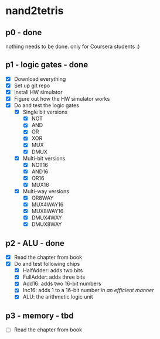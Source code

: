 # nand2tetris

## p0 - done

nothing needs to be done. only for Coursera students :)

## p1 - logic gates - done

- [x] Download everything
- [x] Set up git repo
- [x] Install HW simulator
- [x] Figure out how the HW simulator works
- [x] Do and test the logic gates
  - [x] Single bit versions
    - [x] NOT
    - [x] AND
    - [x] OR
    - [x] XOR
    - [x] MUX
    - [x] DMUX
  - [x] Multi-bit versions
    - [x] NOT16
    - [x] AND16
    - [x] OR16
    - [x] MUX16
  - [x] Multi-way versions
    - [x] OR8WAY
    - [x] MUX4WAY16
    - [x] MUX8WAY16
    - [x] DMUX4WAY
    - [x] DMUX8WAY

## p2 - ALU - done

- [x] Read the chapter from book
- [x] Do and test following chips
  - [x] HalfAdder: adds two bits
  - [x] FullAdder: adds three bits
  - [x] Add16: adds two 16-bit numbers
  - [x] Inc16: adds 1 to a 16-bit number *in an efficient manner*
  - [x] ALU: the arithmetic logic unit

## p3 - memory - tbd

- [ ] Read the chapter from book
